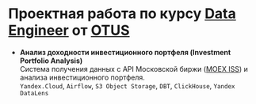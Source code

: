# Проектная работа по курсу **[Data Engineer](https://otus.ru/lessons/data-engineer)** от **[OTUS](https://otus.ru/)**

* **Анализ доходности инвестиционного портфеля (Investment Portfolio Analysis)**<br>
    Система получения данных с API Московской биржи ([MOEX ISS](https://www.moex.com/a2193)) и анализа инвестиционного портфеля.<br>
    `Yandex.Cloud`, `Airflow`, `S3 Object Storage`, `DBT`, `ClickHouse`, `Yandex DataLens`
